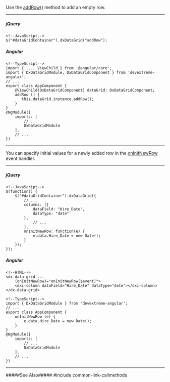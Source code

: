 Use the [addRow()](/api-reference/10%20UI%20Widgets/dxDataGrid/3%20Methods/addRow().md '/Documentation/ApiReference/UI_Widgets/dxDataGrid/Methods/#addRow') method to add an empty row.

---
##### jQuery

    <!--JavaScript-->
    $("#dataGridContainer").dxDataGrid("addRow");

##### Angular

    <!--TypeScript-->
    import { ..., ViewChild } from '@angular/core';
    import { DxDataGridModule, DxDataGridComponent } from 'devextreme-angular';
    // ...
    export class AppComponent {
        @ViewChild(DxDataGridComponent) dataGrid: DxDataGridComponent;
        addRow () {
           this.dataGrid.instance.addRow();
        }
    }
    @NgModule({
        imports: [
            // ...
            DxDataGridModule
        ],
        // ...
    })
    
---

You can specify initial values for a newly added row in the [onInitNewRow](/api-reference/10%20UI%20Widgets/GridBase/1%20Configuration/onInitNewRow.md '/Documentation/ApiReference/UI_Widgets/dxDataGrid/Configuration/#onInitNewRow') event handler.

---
##### jQuery

    <!--JavaScript-->
    $(function() {
        $("#dataGridContainer").dxDataGrid({
            // ...
            columns: [{
                dataField: "Hire_Date",
                dataType: "date"
            },
                // ...
            ],
            onInitNewRow: function(e) {
                e.data.Hire_Date = new Date();
            }
        });
    });

##### Angular
    
    <!--HTML-->
    <dx-data-grid ...
        (onInitNewRow)="onInitNewRow($event)">
        <dxi-column dataField="Hire_Date" dataType="date"></dxi-column>
    </dx-data-grid>

    <!--TypeScript-->
    import { DxDataGridModule } from 'devextreme-angular';
    // ...
    export class AppComponent {
        onInitNewRow (e) {
            e.data.Hire_Date = new Date();
        }
    }
    @NgModule({
        imports: [
            // ...
            DxDataGridModule
        ],
        // ...
    })
    
---

#####See Also#####
#include common-link-callmethods